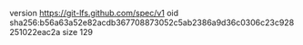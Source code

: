 version https://git-lfs.github.com/spec/v1
oid sha256:b56a63a52e82acdb367708873052c5ab2386a9d36c0306c23c928251022eac2a
size 129
